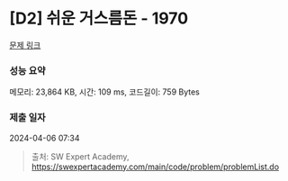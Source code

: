 # [D2] 쉬운 거스름돈 - 1970 

[문제 링크](https://swexpertacademy.com/main/code/problem/problemDetail.do?contestProbId=AV5PsIl6AXIDFAUq) 

### 성능 요약

메모리: 23,864 KB, 시간: 109 ms, 코드길이: 759 Bytes

### 제출 일자

2024-04-06 07:34



> 출처: SW Expert Academy, https://swexpertacademy.com/main/code/problem/problemList.do
